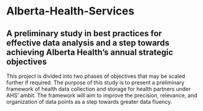 # Alberta-Health-Services

## A preliminary study in best practices for effective data analysis and a step towards achieving Alberta Health’s annual strategic objectives

This project is divided into two phases of objectives that may be scaled further if required.
The purpose of this study is to present a preliminary framework of health data collection and storage for health partners under AHS’ ambit. 
The framework will aim to improve the precision, relevance, and organization of data points as a step towards greater data fluency.
